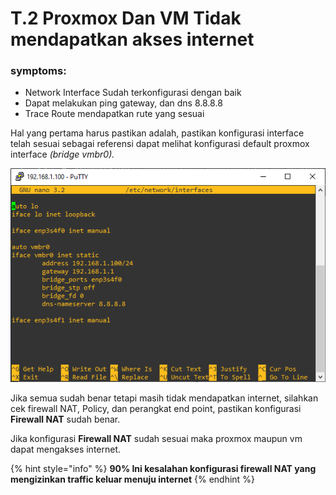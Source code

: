 # T.2 Proxmox Dan VM Tidak mendapatkan akses internet

### symptoms:

* Network Interface Sudah terkonfigurasi dengan baik
* Dapat melakukan ping gateway, dan dns 8.8.8.8
* Trace Route mendapatkan rute yang sesuai

Hal yang pertama harus pastikan adalah, pastikan konfigurasi interface telah sesuai sebagai referensi dapat melihat konfigurasi default proxmox interface _\(bridge vmbr0\)._

![Interface Bridged](../../.gitbook/assets/image%20%2845%29.png)

Jika semua sudah benar tetapi masih tidak mendapatkan internet, silahkan cek firewall NAT, Policy, dan perangkat end point, pastikan konfigurasi **Firewall NAT** sudah benar.

Jika konfigurasi **Firewall NAT** sudah sesuai maka proxmox maupun vm dapat mengakses internet.

{% hint style="info" %}
**90% Ini kesalahan konfigurasi firewall NAT yang mengizinkan traffic keluar menuju internet**
{% endhint %}

